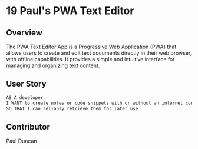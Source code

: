 # 19 Paul's PWA Text Editor

## Overview

The PWA Text Editor App is a Progressive Web Application (PWA) that allows users to create and edit text documents directly in their web browser, with offline capabilities. It provides a simple and intuitive interface for managing and organizing text content.


## User Story

```md
AS A developer
I WANT to create notes or code snippets with or without an internet connection
SO THAT I can reliably retrieve them for later use
```

## Contributor 

Paul Duncan
